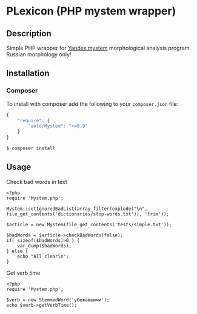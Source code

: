 PLexicon (PHP mystem wrapper)
=============================

Description
-----------

Simple PHP wrapper for [Yandex mystem](http://company.yandex.ru/technologies/mystem/) morphological analysis program.
Russian morphology only!

Installation
------------

### Composer ###
To install with composer add the following to your `composer.json` file:
```js
{
    "require": {
        "aotd/Mystem": ">=0.9"
    }
}
```

```bash
$ composer install
```

Usage
-----

Check bad words in text

    <?php
    require 'Mystem.php';

    Mystem::setIgnoredBadList(array_filter(explode("\n", file_get_contents('dictionaries/stop-words.txt')), 'trim'));

    $article = new Mystem(file_get_contents('tests/simple.txt'));

    $badWords = $article->checkBadWords(false);
    if( sizeof($badWords)>0 ) {
        var_dump($badWords);
    } else {
        echo "All clear\n";
    }

Get verb time

    <?php
    require 'Mystem.php';

    $verb = new StemmedWord('убежавшими');
    echo $verb->getVerbTime();



